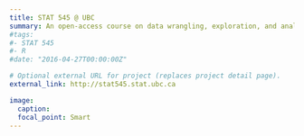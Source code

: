 ```yaml
---
title: STAT 545 @ UBC
summary: An open-access course on data wrangling, exploration, and analysis using the modern R landscape with git.
#tags:
#- STAT 545
#- R
#date: "2016-04-27T00:00:00Z"

# Optional external URL for project (replaces project detail page).
external_link: http://stat545.stat.ubc.ca

image:
  caption: 
  focal_point: Smart
---
```

